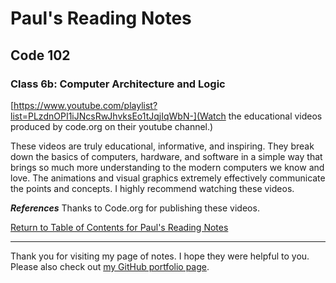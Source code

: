 
# Paul's Reading Notes

## Code 102

### Class 6b: Computer Architecture and Logic

[https://www.youtube.com/playlist?list=PLzdnOPI1iJNcsRwJhvksEo1tJqjIqWbN-](Watch the educational videos produced by code.org on their youtube channel.)

These videos are truly educational, informative, and inspiring.  They break down the basics of computers, hardware, and software in a simple way that brings so much more understanding to the modern computers we know and love.  The animations and visual graphics extremely effectively communicate the points and concepts.  I highly recommend watching these videos.



***References***
Thanks to Code.org for publishing these videos.




[Return to Table of Contents for Paul's Reading Notes](https://paul-leonard.github.io/reading-notes/ "Go back to find more notes!")

---

Thank you for visiting my page of notes.  I hope they were helpful to you.  Please also check out [my GitHub portfolio page](https://github.com/paul-leonard "Paul's GitHub Portfolio").